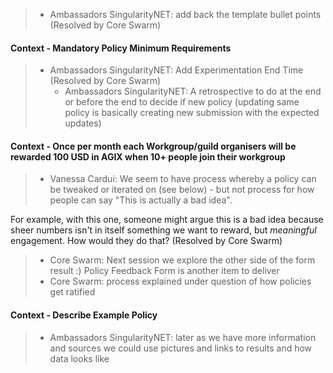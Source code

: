 > * Ambassadors SingularityNET: add back the template bullet points (Resolved by Core Swarm)
> 
#### Context - Mandatory Policy Minimum Requirements
> * Ambassadors SingularityNET: Add Experimentation End Time (Resolved by Core Swarm)
>   - Ambassadors SingularityNET: A retrospective to do at the end or before the end to decide if new policy (updating same policy is basically creating new submission with the expected updates)
> 
#### Context - Once per month each Workgroup/guild organisers will be rewarded 100 USD in AGIX when 10+ people join their workgroup
> * Vanessa Cardui: We seem to have process whereby a policy can be tweaked or iterated on (see below) - but not process for how people can say "This is actually a bad idea".

For example, with this one, someone might argue this is a bad idea because sheer numbers isn't in itself something we want to reward, but *meaningful* engagement.
How would they do that? (Resolved by Core Swarm)
>   - Core Swarm: Next session we explore the other side of the form result :) Policy Feedback Form is another item to deliver
>   - Core Swarm: process explained under question of how policies get ratified
> 
#### Context - Describe Example Policy
> * Ambassadors SingularityNET: later as we have more information and sources we could use pictures and links to results and how data looks like
> 
